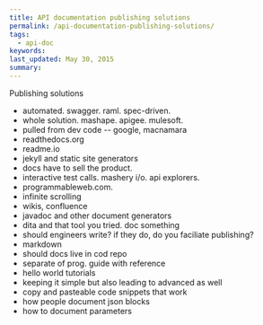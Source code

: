 ```yaml
---
title: API documentation publishing solutions
permalink: /api-documentation-publishing-solutions/
tags: 
  - api-doc
keywords: 
last_updated: May 30, 2015
summary: 
---
```


 
 Publishing solutions
 - automated. swagger. raml. spec-driven.
 - whole solution. mashape. apigee. mulesoft.
 - pulled from dev code -- google, macnamara
 - readthedocs.org
 - readme.io
 - jekyll and static site generators
 - docs have to sell the product. 
 - interactive test calls. mashery i/o. api explorers.
 - programmableweb.com.
 - infinite scrolling
 - wikis, confluence
 - javadoc and other document generators
 - dita and that tool you tried. doc something
 - should engineers write? if they do, do you faciliate publishing?
 - markdown
 - should docs live in cod repo
 - separate of prog. guide with reference
 - hello world tutorials
 - keeping it simple but also leading to advanced as well
 - copy and pasteable code snippets that work
 - how people document json blocks
 - how to document parameters
 
 
 
